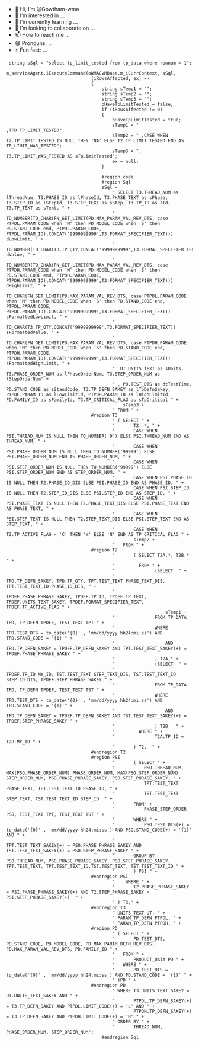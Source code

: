 - 👋 Hi, I’m @Gowtham-wma
- 👀 I’m interested in ...
- 🌱 I’m currently learning ...
- 💞️ I’m looking to collaborate on ...
- 📫 How to reach me ...
- 😄 Pronouns: ...
- ⚡ Fun fact: ...

<!---
Gowtham-wma/Gowtham-wma is a ✨ special ✨ repository because its `README.md` (this file) appears on your GitHub profile.
You can click the Preview link to take a look at your changes.
--->
     string sSql = "select tp_limit_tested from tp_data where rownum = 1";
                                m_serviceAgent.iExecuteCommand(oWMACVMBase.m_iCurrContext, sSql,
                                    (iRowsAffected, ex) =>
                                    {
                                        string sTemp1 = "";
                                        string sTemp2 = "";
                                        string sTemp3 = "";
                                        bHaveTpLimitTested = false;
                                        if (iRowsAffected != 0)
                                        {
                                            bHaveTpLimitTested = true;
                                            sTemp1 = " ,TPD.TP_LIMIT_TESTED";
                                            sTemp2 = " ,CASE WHEN T2.TP_LIMIT_TESTED IS NULL THEN 'NA' ELSE T2.TP_LIMIT_TESTED END AS TP_LIMIT_WAS_TESTED";
                                            sTemp3 = ", T3.TP_LIMIT_WAS_TESTED AS sTpLimitTested";
                                            ex = null;
                                        }

                                        #region code
                                        #region Sql
                                        sSql =
                                            " SELECT T3.THREAD_NUM as lThreadNum, T3.PHASE_ID as lPhaseId, T3.PHASE_TEXT as sPhase, T3.STEP_ID as lStepId, T3.STEP_TEXT as sStep, T3.TP_ID as lId, T3.TP_TEXT as sText, " +
                                            "  TO_NUMBER(TO_CHAR(FN_GET_LIMIT(PD.MAX_PARAM_VAL_REV_DTS, case PTPDL.PARAM_CODE when 'M' then PD.MODEL_CODE when 'S' then PD.STAND_CODE end, PTPDL.PARAM_CODE, PTPDL.PARAM_ID),CONCAT('9999999999',T3.FORMAT_SPECIFIER_TEXT))) dLowLimit, " +
                                            "  TO_NUMBER(TO_CHAR(T3.TP_QTY,CONCAT('9999999999',T3.FORMAT_SPECIFIER_TEXT))) dValue, " +
                                            "  TO_NUMBER(TO_CHAR(FN_GET_LIMIT(PD.MAX_PARAM_VAL_REV_DTS, case PTPDH.PARAM_CODE when 'M' then PD.MODEL_CODE when 'S' then PD.STAND_CODE end, PTPDH.PARAM_CODE, PTPDH.PARAM_ID),CONCAT('9999999999',T3.FORMAT_SPECIFIER_TEXT))) dHighLimit, " +
                                            "  TO_CHAR(FN_GET_LIMIT(PD.MAX_PARAM_VAL_REV_DTS, case PTPDL.PARAM_CODE when 'M' then PD.MODEL_CODE when 'S' then PD.STAND_CODE end, PTPDL.PARAM_CODE, PTPDL.PARAM_ID),CONCAT('9999999999',T3.FORMAT_SPECIFIER_TEXT)) sFormattedLowLimit, " +
                                            "  TO_CHAR(T3.TP_QTY,CONCAT('9999999999',T3.FORMAT_SPECIFIER_TEXT)) sFormattedValue, " +
                                            "  TO_CHAR(FN_GET_LIMIT(PD.MAX_PARAM_VAL_REV_DTS, case PTPDH.PARAM_CODE when 'M' then PD.MODEL_CODE when 'S' then PD.STAND_CODE end, PTPDH.PARAM_CODE, PTPDH.PARAM_ID),CONCAT('9999999999',T3.FORMAT_SPECIFIER_TEXT)) sFormattedHighLimit, " +
                                            "  UT.UNITS_TEXT as sUnits, T3.PHASE_ORDER_NUM as lPhaseOrderNum, T3.STEP_ORDER_NUM as lStepOrderNum" +
                                            " , PD.TEST_DTS as dtTestTime, PD.STAND_CODE as sStandCode, T3.TP_DEFN_SAKEY as lTpDefnSakey, PTPDL.PARAM_ID as lLowLimitId, PTPDH.PARAM_ID as lHighLimitId, PD.FAMILY_ID as sFamilyId, T3.TP_CRITICAL_FLAG as sTpCritical " +
                                                sTemp3 +
                                            " FROM " +
                                    #region T3
                                            " ( SELECT " +
                                            "		T2. *, " +
                                            "       CASE WHEN PSI.THREAD_NUM IS NULL THEN TO_NUMBER('9') ELSE PSI.THREAD_NUM END AS THREAD_NUM, " +
                                            "       CASE WHEN PSI.PHASE_ORDER_NUM IS NULL THEN TO_NUMBER('99999') ELSE PSI.PHASE_ORDER_NUM END AS PHASE_ORDER_NUM, " +
                                            "       CASE WHEN PSI.STEP_ORDER_NUM IS NULL THEN TO_NUMBER('99999') ELSE PSI.STEP_ORDER_NUM END AS STEP_ORDER_NUM, " +
                                            "       CASE WHEN PSI.PHASE_ID IS NULL THEN T2.PHASE_ID_DIS ELSE PSI.PHASE_ID END AS PHASE_ID, " +
                                            "       CASE WHEN PSI.STEP_ID IS NULL THEN T2.STEP_ID_DIS ELSE PSI.STEP_ID END AS STEP_ID, " +
                                            "       CASE WHEN PSI.PHASE_TEXT IS NULL THEN T2.PHASE_TEXT_DIS ELSE PSI.PHASE_TEXT END AS PHASE_TEXT, " +
                                            "       CASE WHEN PSI.STEP_TEXT IS NULL THEN T2.STEP_TEXT_DIS ELSE PSI.STEP_TEXT END AS STEP_TEXT, " +
                                            "       CASE WHEN T2.TP_ACTIVE_FLAG = 'C' THEN 'Y' ELSE 'N' END AS TP_CRITICAL_FLAG " +
                                                    sTemp2 +
                                            "   FROM " +
                                    #region T2
                                            " 	    ( SELECT T2A.*, T2B.* " +
                                            "  	      FROM " +
                                            "	    		(SELECT  " +
                                            "	    	    	TPD.TP_DEFN_SAKEY, TPD.TP_QTY, TPT.TEST_TEXT PHASE_TEXT_DIS, TPT.TEST_TEXT_ID PHASE_ID_DIS, " +
                                            "			    	TPDEF.PHASE_PHRASE_SAKEY, TPDEF.TP_ID, TPDEF.TP_TEXT, TPDEF.UNITS_TEXT_SAKEY, TPDEF.FORMAT_SPECIFIER_TEXT, TPDEF.TP_ACTIVE_FLAG " +
                                                                sTemp1 +
                                            "				FROM TP_DATA TPD, TP_DEFN TPDEF, TEST_TEXT TPT " +
                                            "				WHERE TPD.TEST_DTS = to_date('{0}' , 'mm/dd/yyyy hh24:mi:ss') AND TPD.STAND_CODE = '{1}'" +
                                            "               	AND TPD.TP_DEFN_SAKEY = TPDEF.TP_DEFN_SAKEY AND TPT.TEST_TEXT_SAKEY(+) = TPDEF.PHASE_PHRASE_SAKEY " +
                                            "				) T2A," +
                                            "	    		(SELECT  " +
                                            "	    	    	TPDEF.TP_ID MY_ID, TST.TEST_TEXT STEP_TEXT_DIS, TST.TEST_TEXT_ID STEP_ID_DIS, TPDEF.STEP_PHRASE_SAKEY " +
                                            "				FROM TP_DATA TPD, TP_DEFN TPDEF, TEST_TEXT TST " +
                                            "				WHERE TPD.TEST_DTS = to_date('{0}' , 'mm/dd/yyyy hh24:mi:ss') AND TPD.STAND_CODE = '{1}'" +
                                            "               	AND TPD.TP_DEFN_SAKEY = TPDEF.TP_DEFN_SAKEY AND TST.TEST_TEXT_SAKEY(+) = TPDEF.STEP_PHRASE_SAKEY " +
                                            "				) T2B	" +
                                            "  		  WHERE " +
                                            "				T2A.TP_ID = T2B.MY_ID " +
                                            "		) T2,  " +
                                    #endregion T2
                                    #region PSI
                                            "	    ( SELECT " +
                                            "		   	PSO.THREAD_NUM, MAX(PSO.PHASE_ORDER_NUM) PHASE_ORDER_NUM, MAX(PSO.STEP_ORDER_NUM) STEP_ORDER_NUM, PSO.PHASE_PHRASE_SAKEY, PSO.STEP_PHRASE_SAKEY, " +
                                            "		    TPT.TEST_TEXT PHASE_TEXT, TPT.TEST_TEXT_ID PHASE_ID, " +
                                            "           TST.TEST_TEXT STEP_TEXT, TST.TEST_TEXT_ID STEP_ID  " +
                                            "       FROM" +
                                            "           PHASE_STEP_ORDER PSO, TEST_TEXT TPT, TEST_TEXT TST " +
                                            "       WHERE " +
                                            "	        PSO.TEST_DTS(+) = to_date('{0}' , 'mm/dd/yyyy hh24:mi:ss') AND PSO.STAND_CODE(+) = '{1}' AND " +
                                            "	        TPT.TEST_TEXT_SAKEY(+) = PSO.PHASE_PHRASE_SAKEY AND TST.TEST_TEXT_SAKEY(+) = PSO.STEP_PHRASE_SAKEY " +
                                            "       GROUP BY PSO.THREAD_NUM, PSO.PHASE_PHRASE_SAKEY, PSO.STEP_PHRASE_SAKEY, TPT.TEST_TEXT, TPT.TEST_TEXT_ID,TST.TEST_TEXT, TST.TEST_TEXT_ID " +
                                            "       ) PSI " +
                                    #endregion PSI
                                            "    WHERE " +
                                            "		T2.PHASE_PHRASE_SAKEY = PSI.PHASE_PHRASE_SAKEY(+) AND T2.STEP_PHRASE_SAKEY = PSI.STEP_PHRASE_SAKEY(+)  " +
                                            " ) T3," +
                                    #endregion T3
                                            " UNITS_TEXT UT, " +
                                            " PARAM_TP_DEFN PTPDL, " +
                                            " PARAM_TP_DEFN PTPDH, " +
                                    #region PD
                                            " ( SELECT " +
                                            "       PD.TEST_DTS, PD.STAND_CODE, PD.MODEL_CODE, PD.MAX_PARAM_DEFN_REV_DTS, PD.MAX_PARAM_VAL_REV_DTS, PD.FAMILY_ID " +
                                            "   FROM " +
                                            "       PRODUCT_DATA PD " +
                                            "   WHERE " +
                                            "		PD.TEST_DTS = to_date('{0}' , 'mm/dd/yyyy hh24:mi:ss') AND PD.STAND_CODE = '{1}' " +
                                            " )PD " +
                                    #endregion PD
                                            " WHERE T3.UNITS_TEXT_SAKEY = UT.UNITS_TEXT_SAKEY AND " +
                                            "		PTPDL.TP_DEFN_SAKEY(+) = T3.TP_DEFN_SAKEY AND PTPDL.LIMIT_CODE(+) = 'L' AND " +
                                            "		PTPDH.TP_DEFN_SAKEY(+) = T3.TP_DEFN_SAKEY AND PTPDH.LIMIT_CODE(+) = 'H' " +
                                            " ORDER BY " +
                                            "       THREAD_NUM, PHASE_ORDER_NUM, STEP_ORDER_NUM";
                                        #endregion Sql
